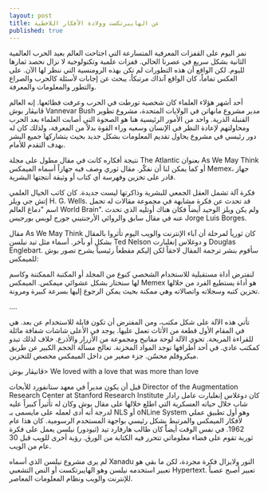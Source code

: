 ```yaml
---
layout: post
title: عن الهايبرتكست وولادة الأفكار اللاخطية
published: true
---
```

نمر اليوم على القفزات المعرفية المتسارعة التي اجتاحت العالم بعيد الحرب العالمية الثانية بشكل سريع في عصرنا الحالي. قفزات علمية وتكنولوجية لا نزال نحصد ثمارها لليوم. لكن الواقع أن هذه التطورات لم تكن بهذه الرومنسية التي ننظر لها الآن. على العكس تماماً، كان الواقع آنذاك مرتبكاً، يبحث عن إجابات لأسئلة كالحرب والصراع والتطور والمعلومات والمعرفة.

أحد أشهر هؤلاء العلماء كان شخصية تورطت في الحرب وعرفت فظائعها. إنه العالم ڤانيڤار بوش Vannevar Bush مدير مشروع مانهاتن في الولايات المتحدة، مشروع تطوير القنبلة الذرية. واحد من الأمور الرئيسية هنا هو الصحوة التي أصابت العلماء بعد الحرب ومحاولتهم لإعادة النظر في الإنسان وسعيه وراء القوة بدلاً من المعرفة، ولذلك كان له دور رئيسي في مشروع يحاول تقديم المعلومات بشكل جديد بحيث يتشاركها جميع البشر بهدف التقدم للأمام.

نتيجة أفكاره كانت في مقال مطول على مجلة The Atlantic بعنوان As We May Think أو كما يمكن لنا أن نفكّر. مقال ثوري وصف فيه جهازاً أسماه الميمكس Memex، جهاز قادر على تخزين وفهرسة أي كتاب أو وثيقة أنتجتها البشرية. 

فكرة آلة تشمل العقل الجمعي للبشرية وذاكرتها ليست جديدة. كان كاتب الخيال العلمي إتش جي ويلز H. G. Wells. قد تحدث عن فكرة مشابهة في مجموعة مقالات له تحمل اسم "دماغ العالم World Brain". ولم يكن ويلز الوحيد أيضاً فكان هناك أوتليه الذي تحدث عنه في مقال سابق والروائي الأرجنتيني جورج لويس بورجيس Jorge Luis Borges.

مقال As We May Think كان ثورياً لمرحلة أن آباء الإنترنت والويب اليوم تأثروا بالمقال بشكل أو بآخر. أسماء مثل تيد نيلسن Ted Nelson و دوغلاس إنغلبارت Douglas Englebart. سأقوم بنشر ترجمة المقال لاحقاً لكن إليكم مقطعاً رئيسياً يشرح تصور بوش للميمكس:

لنفترض أداة مستقبلية للاستخدام الشخصي كنوع من المجلد أو المكتبة الممكننة وكاسم لها سنختار بشكل عشوائي ميمكس. الميمكس Memex هو أداة يستطيع الفرد من خلالها تخزين كتبه وسجلاته واتصالاته وهي ممكنة بحيث يمكن الرجوع إليها بسرعة كبيرة ومرونة.

....

تأتي هذه الآلة على شكل مكتب، ومن المفترض أن تكون قابلة للاستخدام عن بعد. هي في المقام الأول قطعة من الأثاث تعمل عليها. يوجد في الأعلى شاشات شفافة مائلة للقراءة المريحة. تحوي الآلة لوحة مفاتيح ومجموعة من الأزرار والأذرع. خلاف لذلك تبدو كمكتب عادي. في أحد أطرافها توجد المواد المخزنة. تعالج مسألة الحجم الكبير عن طريق ميكروفلم محسّن. جزء صغير من داخل الميمكس مخصص للتخزين.

ڤانيڤار بوش> We loved with a love that was more than love

قبل أن يكون مديراً في معهد ستانفورد للأبحاث Director of the Augmentation Research Center at Stanford Research Institute كان دوغلاس إنغلبارت عامل رادار شاب خلال حياته العسكرية التي اطلع خلالها على مقال بوش وكان له تأثيراً كبيراً عليه لدرجة أنه أدى لعمله على مايسمى بـ NLS أو oNLine System وهو أول تطبيق عملي لأفكار الميمكس والمرتبط بشكل رئيسي بواجهة المستخدم الرسومية. كان هذا عام 1962. في نفس الوقت أيضاًَ كان طالب هارفارد تيد (ثيودور) نيلسن يعمل على فكرة ثورية تقوم على فضاء معلوماتي تتحرر فيه الكتابة من الورق. رؤية أخرى للويب قبل 30 عام من الويب.

لم يرى مشروع نيلسن الذي أسماه Xanadu النور ولايزال فكرة مجردة، لكن ما بقي هو تعبير استخدمه نيلسن وهو الهايبرتكست أو النص التشعبي Hypertext. تعبير أصبح عصباً للإنترنت والويب ونظام المعلومات المعاصر.